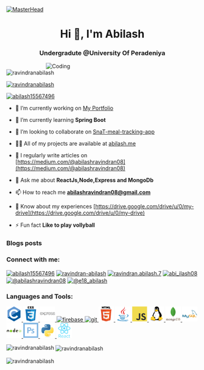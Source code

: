 [![MasterHead](https://raw.githubusercontent.com/PolarBearGG/PolarBearGG/master/web-developer.gif)](www.abilash.me)
<h1 align="center">Hi 👋, I'm Abilash</h1>
<h3 align="center">Undergradute @University Of Peradeniya</h3>
<img align="right" alt="Coding" width="400" src="https://miro.medium.com/max/1272/1*ZSVmWGcc1weENb0ShawWxw.gif"/>


<p align="left"> <img src="https://komarev.com/ghpvc/?username=ravindranabilash&label=Profile%20views&color=0e75b6&style=flat" alt="ravindranabilash" /> </p>

<p align="left"> <a href="https://github.com/ryo-ma/github-profile-trophy"><img src="https://github-profile-trophy.vercel.app/?username=ravindranabilash" alt="ravindranabilash" /></a> </p>

<p align="left"> <a href="https://twitter.com/abilash15567496" target="blank"><img src="https://img.shields.io/twitter/follow/abilash15567496?logo=twitter&style=for-the-badge" alt="abilash15567496" /></a> </p>

- 🔭 I’m currently working on [My Portfolio](https://github.com/RavindranAbilash/myportfolio)

- 🌱 I’m currently learning **Spring Boot**

- 👯 I’m looking to collaborate on [SnaT-meal-tracking-app](https://github.com/cepdnaclk/SnaT-meal-tracking-app)

- 👨‍💻 All of my projects are available at [abilash.me](abilash.me)

- 📝 I regularly write articles on [https://medium.com/@abilashravindran08](https://medium.com/@abilashravindran08)

- 💬 Ask me about **ReactJs,Node,Express and MongoDb**

- 📫 How to reach me **abilashravindran08@gmail.com**

- 📄 Know about my experiences [https://drive.google.com/drive/u/0/my-drive](https://drive.google.com/drive/u/0/my-drive)

- ⚡ Fun fact **Like to play vollyball**

### Blogs posts
<!-- BLOG-POST-LIST:START -->
<!-- BLOG-POST-LIST:END -->

<h3 align="left">Connect with me:</h3>
<p align="left">
<a href="https://twitter.com/abilash15567496" target="blank"><img align="center" src="https://raw.githubusercontent.com/rahuldkjain/github-profile-readme-generator/master/src/images/icons/Social/twitter.svg" alt="abilash15567496" height="30" width="40" /></a>
<a href="https://linkedin.com/in/ravindran-abilash" target="blank"><img align="center" src="https://raw.githubusercontent.com/rahuldkjain/github-profile-readme-generator/master/src/images/icons/Social/linked-in-alt.svg" alt="ravindran-abilash" height="30" width="40" /></a>
<a href="https://fb.com/ravindran.abilash.7" target="blank"><img align="center" src="https://raw.githubusercontent.com/rahuldkjain/github-profile-readme-generator/master/src/images/icons/Social/facebook.svg" alt="ravindran.abilash.7" height="30" width="40" /></a>
<a href="https://instagram.com/abi_ilash08" target="blank"><img align="center" src="https://raw.githubusercontent.com/rahuldkjain/github-profile-readme-generator/master/src/images/icons/Social/instagram.svg" alt="abi_ilash08" height="30" width="40" /></a>
<a href="https://medium.com/@abilashravindran08" target="blank"><img align="center" src="https://raw.githubusercontent.com/rahuldkjain/github-profile-readme-generator/master/src/images/icons/Social/medium.svg" alt="@abilashravindran08" height="30" width="40" /></a>
<a href="https://www.hackerrank.com/@e18_abilash" target="blank"><img align="center" src="https://raw.githubusercontent.com/rahuldkjain/github-profile-readme-generator/master/src/images/icons/Social/hackerrank.svg" alt="@e18_abilash" height="30" width="40" /></a>
</p>

<h3 align="left">Languages and Tools:</h3>
<p align="left"> <a href="https://www.cprogramming.com/" target="_blank" rel="noreferrer"> <img src="https://raw.githubusercontent.com/devicons/devicon/master/icons/c/c-original.svg" alt="c" width="40" height="40"/> </a> <a href="https://www.w3schools.com/css/" target="_blank" rel="noreferrer"> <img src="https://raw.githubusercontent.com/devicons/devicon/master/icons/css3/css3-original-wordmark.svg" alt="css3" width="40" height="40"/> </a> <a href="https://expressjs.com" target="_blank" rel="noreferrer"> <img src="https://raw.githubusercontent.com/devicons/devicon/master/icons/express/express-original-wordmark.svg" alt="express" width="40" height="40"/> </a> <a href="https://firebase.google.com/" target="_blank" rel="noreferrer"> <img src="https://www.vectorlogo.zone/logos/firebase/firebase-icon.svg" alt="firebase" width="40" height="40"/> </a> <a href="https://git-scm.com/" target="_blank" rel="noreferrer"> <img src="https://www.vectorlogo.zone/logos/git-scm/git-scm-icon.svg" alt="git" width="40" height="40"/> </a> <a href="https://www.w3.org/html/" target="_blank" rel="noreferrer"> <img src="https://raw.githubusercontent.com/devicons/devicon/master/icons/html5/html5-original-wordmark.svg" alt="html5" width="40" height="40"/> </a> <a href="https://www.java.com" target="_blank" rel="noreferrer"> <img src="https://raw.githubusercontent.com/devicons/devicon/master/icons/java/java-original.svg" alt="java" width="40" height="40"/> </a> <a href="https://developer.mozilla.org/en-US/docs/Web/JavaScript" target="_blank" rel="noreferrer"> <img src="https://raw.githubusercontent.com/devicons/devicon/master/icons/javascript/javascript-original.svg" alt="javascript" width="40" height="40"/> </a> <a href="https://www.linux.org/" target="_blank" rel="noreferrer"> <img src="https://raw.githubusercontent.com/devicons/devicon/master/icons/linux/linux-original.svg" alt="linux" width="40" height="40"/> </a> <a href="https://www.mongodb.com/" target="_blank" rel="noreferrer"> <img src="https://raw.githubusercontent.com/devicons/devicon/master/icons/mongodb/mongodb-original-wordmark.svg" alt="mongodb" width="40" height="40"/> </a> <a href="https://www.mysql.com/" target="_blank" rel="noreferrer"> <img src="https://raw.githubusercontent.com/devicons/devicon/master/icons/mysql/mysql-original-wordmark.svg" alt="mysql" width="40" height="40"/> </a> <a href="https://nodejs.org" target="_blank" rel="noreferrer"> <img src="https://raw.githubusercontent.com/devicons/devicon/master/icons/nodejs/nodejs-original-wordmark.svg" alt="nodejs" width="40" height="40"/> </a> <a href="https://www.photoshop.com/en" target="_blank" rel="noreferrer"> <img src="https://raw.githubusercontent.com/devicons/devicon/master/icons/photoshop/photoshop-line.svg" alt="photoshop" width="40" height="40"/> </a> <a href="https://www.python.org" target="_blank" rel="noreferrer"> <img src="https://raw.githubusercontent.com/devicons/devicon/master/icons/python/python-original.svg" alt="python" width="40" height="40"/> </a> <a href="https://reactjs.org/" target="_blank" rel="noreferrer"> <img src="https://raw.githubusercontent.com/devicons/devicon/master/icons/react/react-original-wordmark.svg" alt="react" width="40" height="40"/> </a> </p>

<p><img align="left" src="https://github-readme-stats.vercel.app/api/top-langs?username=ravindranabilash&show_icons=true&locale=en&layout=compact" alt="ravindranabilash" /></p>

<p>&nbsp;<img align="center" src="https://github-readme-stats.vercel.app/api?username=ravindranabilash&show_icons=true&locale=en" alt="ravindranabilash" /></p>

<p><img align="center" src="https://github-readme-streak-stats.herokuapp.com/?user=ravindranabilash&" alt="ravindranabilash" /></p>


